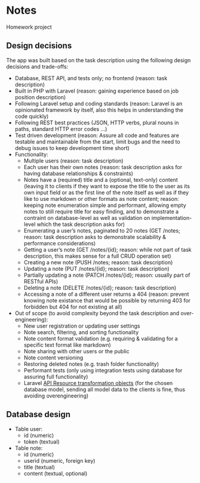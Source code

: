 # Notes
Homework project

## Design decisions

The app was built based on the task description using the following design decisions and trade-offs:

* Database, REST API, and tests only; no frontend (reason: task description)
* Built in PHP with Laravel (reason: gaining experience based on job position description)
* Following Laravel setup and coding standards (reason: Laravel is an opinionated framework by itself, also this helps in understanding the code quickly)
* Following REST best practices (JSON, HTTP verbs, plural nouns in paths, standard HTTP error codes …)
* Test driven development (reason: Assure all code and features are testable and maintainable from the start, limit bugs and the need to debug issues to keep development time short)
* Functionality:
    * Multiple users (reason: task description)
    * Each user has their own notes (reason: task description asks for having database relationships & constraints)
    * Notes have a (required) title and a (optional, text-only) content (leaving it to clients if they want to expose the title to the user as its own input field or as the first line of the note itself as well as if they like to use markdown or other formats as note content; reason: keeping note enumeration simple and performant, allowing empty notes to still require title for easy finding, and to demonstrate a contraint on database-level as well as validation on implementation-level which the task description asks for)
    * Enumerating a user’s notes, paginated to 20 notes (GET /notes; reason: task description asks to demonstrate scalability & performance considerations)
    * Getting a user’s note (GET /notes/{id}; reason: while not part of task description, this makes sense for a full CRUD operation set)
    * Creating a new note (PUSH /notes; reason: task description)
    * Updating a note (PUT /notes/{id}; reason: task description)
    * Partially updating a note (PATCH /notes/{id}; reason: usually part of RESTful APIs)
    * Deleting a note (DELETE /notes/{id}; reason: task description)
    * Accessing a note of a different user returns a 404 (reason: prevent knowing note existance that would be possible by returning 403 for forbidden but 404 for not existing at all)
* Out of scope (to avoid complexity beyond the task description and over-engineering):
    * New user registration or updating user settings
    * Note search, filtering, and sorting functionality
    * Note content format validation (e.g. requiring & validating for a specific text format like markdown)
    * Note sharing with other users or the public
    * Note content versioning
    * Restoring deleted notes (e.g. trash folder functionality)
    * Performant tests (only using integration tests using database for assuring full functionality)
    * Laravel [API Resource transformation objects](https://laravel.com/docs/10.x/eloquent-resources#main-content) (for the chosen database model, sending all model data to the clients is fine, thus avoiding overengineering)

## Database design

* Table user:
    * id (numeric)
    * token (textual)
* Table note:
    * id (numeric)
    * userid (numeric, foreign key)
    * title (textual)
    * content (textual, optional)

